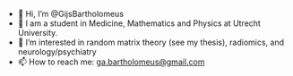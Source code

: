 - 👋 Hi, I’m @GijsBartholomeus
- 🌱 I am a student in Medicine, Mathematics and Physics at Utrecht University.
- 👀 I’m interested in random matrix theory (see my thesis), radiomics, and neurology/psychiatry
- 📫 How to reach me: ga.bartholomeus@gmail.com

<!---
GijsBartholomeus/GijsBartholomeus is a ✨ special ✨ repository because its `README.md` (this file) appears on your GitHub profile.
You can click the Preview link to take a look at your changes.
--->
